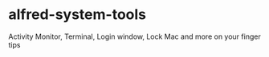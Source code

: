 # alfred-system-tools
Activity Monitor, Terminal, Login window, Lock Mac and more on your finger tips

